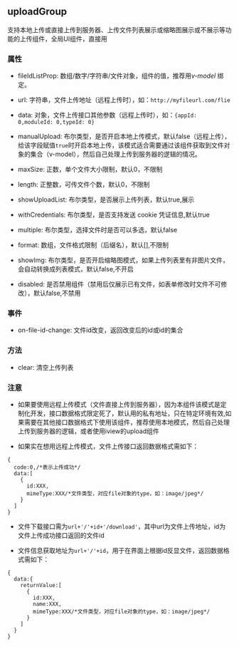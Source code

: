 ## uploadGroup
支持本地上传或直接上传到服务器、上传文件列表展示或缩略图展示或不展示等功能的上传组件，全局UI组件，直接用

### 属性
* fileIdListProp: 数组/数字/字符串/文件对象，组件的值，推荐用*v-model* 绑定。

* url: 字符串，文件上传地址（远程上传时），如：`http://myfileurl.com/flie`

* data: 对象，文件上传接口其他参数（远程上传时），如：`{appId: 0,moduleId: 0,typeId: 0}`

* manualUpload: 布尔类型，是否开启本地上传模式，默认false（远程上传），给该字段赋值`true`时开启本地上传，该模式适合需要通过该组件获取到文件对象的集合（v-model），然后自己处理上传到服务器的逻辑的情况。

* maxSize: 正数，单个文件大小限制，默认0，不限制

* length: 正整数，可传文件个数，默认0，不限制

* showUploadList: 布尔类型，是否展示上传列表，默认true,展示

* withCredentials: 布尔类型，是否支持发送 cookie 凭证信息,默认true

* multiple: 布尔类型，选择文件时是否可以多选，默认false

* format: 数组，文件格式限制（后缀名），默认[],不限制

* showImg: 布尔类型，是否开启缩略图模式，如果上传列表里有非图片文件，会自动转换成列表模式，默认false,不开启

* disabled: 是否禁用组件（禁用后仅展示已有文件，如表单修改时文件不可修改），默认false,不禁用
### 事件
* on-file-id-change: 文件id改变，返回改变后的id或id的集合
### 方法
* clear: 清空上传列表
### 注意
* 如果要使用远程上传模式（文件直接上传到服务器），因为本组件该模式是定制化开发，接口数据格式限定死了，默认用的私有地址，只在特定环境有效,如果需要在其他接口数据格式下使用该组件，推荐使用本地模式，然后自己处理上传到服务器的逻辑，或者使用iview的upload组件

* 如果实在想用远程上传模式，文件上传接口返回数据格式需如下：
```
{
  code:0,/*表示上传成功*/
  data:[
    {
      id:XXX,
      mimeType:XXX/*文件类型，对应file对象的type，如：image/jpeg*/
    }
  ]
}
```
* 文件下载接口需为`url+'/'+id+'/download'`，其中url为文件上传地址，id为文件上传成功接口返回的文件id

* 文件信息获取地址为`url+'/'+id`，用于在界面上根据id反显文件，返回数据格式需如下：
```
{
  data:{
    returnValue:[
      {
        id:XXX,
        name:XXX,
        mimeType:XXX/*文件类型，对应file对象的type，如：image/jpeg*/
      }
    ]
  }
}
```